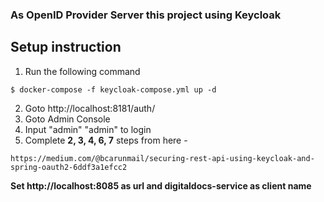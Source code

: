 ### As OpenID Provider Server this project using Keycloak  

## Setup instruction 

1. Run the following command
```
$ docker-compose -f keycloak-compose.yml up -d
```
2. Goto http://localhost:8181/auth/
3. Goto Admin Console
4. Input "admin" "admin" to login
5. Complete **2, 3, 4, 6, 7** steps from here -
 ```
https://medium.com/@bcarunmail/securing-rest-api-using-keycloak-and-spring-oauth2-6ddf3a1efcc2
```
**Set http://localhost:8085 as url and digitaldocs-service as client name**
